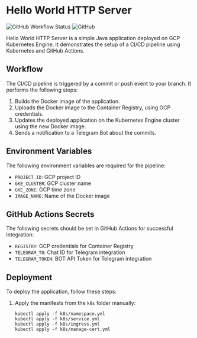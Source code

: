 # Hello World HTTP Server

![GitHub Workflow Status](https://img.shields.io/github/workflow/status/Modrentalking/Diplom_IaC/CI-CD-Pipeline?label=CI/CD%20Pipeline)
![GitHub](https://img.shields.io/github/license/Modrentalking/Diplom_IaC)

Hello World HTTP Server is a simple Java application deployed on GCP Kubernetes Engine. It demonstrates the setup of a CI/CD pipeline using Kubernetes and GitHub Actions.

## Workflow

The CI/CD pipeline is triggered by a commit or push event to your branch. It performs the following steps:

1. Builds the Docker image of the application.
2. Uploads the Docker image to the Container Registry, using GCP credentials.
3. Updates the deployed application on the Kubernetes Engine cluster using the new Docker image.
4. Sends a notification to a Telegram Bot about the commits.

## Environment Variables

The following environment variables are required for the pipeline:

- `PROJECT_ID`: GCP project ID
- `GKE_CLUSTER`: GCP cluster name
- `GKE_ZONE`: GCP time zone
- `IMAGE_NAME`: Name of the Docker image

## GitHub Actions Secrets

The following secrets should be set in GitHub Actions for successful integration:

- `REGISTRY`: GCP credentials for Container Registry
- `TELEGRAM_TO`: Chat ID for Telegram integration
- `TELEGRAM_TOKEN`: BOT API Token for Telegram integration

## Deployment

To deploy the application, follow these steps:

1. Apply the manifests from the `k8s` folder manually:
   ```shell
   kubectl apply -f k8s/namespace.yml
   kubectl apply -f k8s/service.yml
   kubectl apply -f k8s/ingress.yml
   kubectl apply -f k8s/manage-cert.yml